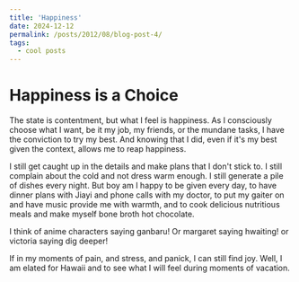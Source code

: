 ```yaml
---
title: 'Happiness'
date: 2024-12-12
permalink: /posts/2012/08/blog-post-4/
tags:
  - cool posts
---
```


Happiness is a Choice
=====
The state is contentment, but what I feel is happiness. As I consciously choose what I want, be it my job, my friends, or the mundane tasks, I have the conviction to try my best. And knowing that I did, even if it's my best given the context, allows me to reap happiness. 

I still get caught up in the details and make plans that I don't stick to. I still complain about the cold and not dress warm enough. I still generate a pile of dishes every night. But boy am I happy to be given every day, to have dinner plans with Jiayi and phone calls with my doctor, to put my gaiter on and have music provide me with warmth, and to cook delicious nutritious meals and make myself bone broth hot chocolate. 

I think of anime characters saying ganbaru! Or margaret saying hwaiting! or victoria saying dig deeper! 

If in my moments of pain, and stress, and panick, I can still find joy. Well, I am elated for Hawaii and to see what I will feel during moments of vacation. 